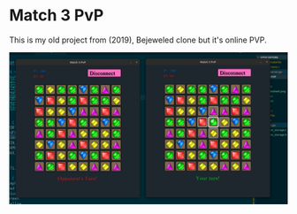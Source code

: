 # Match 3 PvP

This is my old project from (2019), Bejeweled clone but it's online PVP.

<img src="https://github.com/dkvilo/bejeweled-pvp-online/blob/master/screen.png" />

